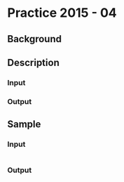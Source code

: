 # Practice 2015 - 04

## Background

## Description

### Input

### Output

## Sample
### Input
```
```

### Output
```
```
